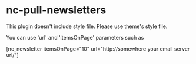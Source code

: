 # nc-pull-newsletters

This plugin doesn't include style file. Please use theme's style file. 

You can use 'url' and 'itemsOnPage' parameters such as 

[nc_newsletter itemsOnPage="10" url="http://somewhere your email server url/"]
